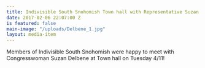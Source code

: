 ```yaml
---
title: Indivisible South Snohomish Town hall with Representative Suzan Delbene
date: 2017-02-06 22:07:00 Z
is featured: false
main-image: "/uploads/Delbene_1.jpg"
layout: media-item
---
```


Members of Indivisible South Snohomish were happy to meet with Congresswoman Suzan Delbene at Town hall on Tuesday 4/11!
